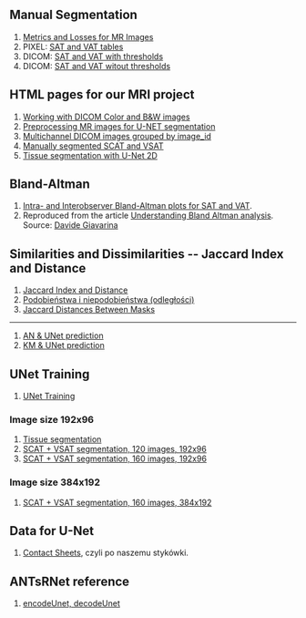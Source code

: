 ## Manual Segmentation

1. [Metrics and Losses for MR Images](https://ventri2020.github.io/pages/10-Metrics.html)
1. PIXEL: [SAT and VAT tables](https://ventri2020.github.io/pages/20-SAT_VAT_Tables.html)
1. DICOM: [SAT and VAT with thresholds](https://ventri2020.github.io/pages/21-SAT_VAT_VOXEL_THRESHOLD_Tables.html)
1. DICOM: [SAT and VAT witout thresholds](https://ventri2020.github.io/pages/22-SAT_VAT_VOXEL_Tables.html)


## HTML pages for our MRI project

1. [Working with DICOM Color and B&W images](https://ventri2020.github.io/pages/5_nifti_info.html)
1. [Preprocessing MR images for U-NET segmentation](https://ventri2020.github.io/pages/preprocessing-dicoms.html)
1. [Multichannel DICOM images grouped by image_id](https://ventri2020.github.io/pages/11_dicom_info.html)
1. [Manually segmented SCAT and VSAT](https://ventri2020.github.io/pages/11_manual_segmentation.html)
1. [Tissue segmentation with U-Net 2D](https://ventri2020.github.io/pages/11_tissue_segmentation.html)


## Bland-Altman

1. [Intra- and Interobserver Bland-Altman plots for SAT and VAT](https://ventri2020.github.io/pages/bland_altman_sat_and_vat.html).
1. Reproduced from the article
  [Understanding Bland Altman analysis](https://ventri2020.github.io/pages/bland_altman.html).<br>
  Source: [Davide Giavarina](https://www.ncbi.nlm.nih.gov/pmc/articles/PMC4470095/)


## Similarities and Dissimilarities -- Jaccard Index and Distance

1. [Jaccard Index and Distance](https://ventri2020.github.io/pages/similarities_and_dissimilarities.html)
1. [Podobieństwa i niepodobieństwa (odległości)](https://ventri2020.github.io/pages/similarities_and_dissimilarities_v0.html)
1. [Jaccard Distances Between Masks](https://ventri2020.github.io/pages/jaccard_distance_tables.html)

----

1. [AN & UNet prediction](https://ventri2020.github.io/pages/jaccard_distance-an_ud.html)
1. [KM & UNet prediction](https://ventri2020.github.io/pages/jaccard_distance-an_ud.html)


## UNet Training

1. [UNet Training](https://ventri2020.github.io/pages/unet_training.html)


### Image size 192x96

1. [Tissue segmentation](https://ventri2020.github.io/pages/192x96x1-tissue.html)
1. [SCAT + VSAT segmentation, 120 images, 192x96](https://ventri2020.github.io/pages/192x96x1-fat-Unet-120i.html)
1. [SCAT + VSAT segmentation, 160 images, 192x96](https://ventri2020.github.io/pages/192x96x1-fat-Unet-160i.html)


### Image size 384x192

1. [SCAT + VSAT segmentation, 160 images, 384x192](https://ventri2020.github.io/pages/384x192-fat-151i.html)


## Data for U-Net

1. [Contact Sheets](https://ventri2020.github.io/pages/20-contact_sheet.html), czyli
po naszemu stykówki.


## ANTsRNet reference

1. [encodeUnet, decodeUnet](https://ventri2020.github.io/pages/ANTsRNet_reference.html)

<!--
1. [Voxelwise segmentation with U-Net 2-D](https://ventri2020.github.io/pages/voxelwise_segmentation_U-Net_2-D.html)
-->
